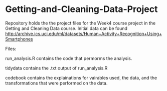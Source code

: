# Getting-and-Cleaning-Data-Project

Repository holds the the project files for the Week4 course project in the Getting and Cleaning Data course.
Initial data can be found http://archive.ics.uci.edu/ml/datasets/Human+Activity+Recognition+Using+Smartphones

Files:

run_analysis.R contains the code that permorms the analysis.

tidydata contains the .txt output of run_analysis.R

codebook contains the explainations for vairables used, the data, and the transformations that were performed on the data.
